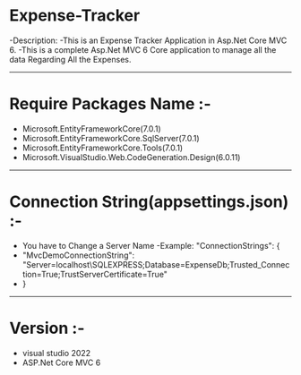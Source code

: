 # Expense-Tracker

-Description:
-This is an Expense Tracker Application  in Asp.Net Core MVC 6.
-This is a complete Asp.Net MVC 6 Core application to manage all the data Regarding All the Expenses.


----------------------------------------------------------------------------------------------------
# Require Packages Name :-

- Microsoft.EntityFrameworkCore(7.0.1)
- Microsoft.EntityFrameworkCore.SqlServer(7.0.1)
- Microsoft.EntityFrameworkCore.Tools(7.0.1)
- Microsoft.VisualStudio.Web.CodeGeneration.Design(6.0.11)

------------------------------------------------------------------------------------------------------

# Connection String(appsettings.json) :- 

- You have to Change a Server Name
-Example:  "ConnectionStrings": {
-   "MvcDemoConnectionString": "Server=localhost\\SQLEXPRESS;Database=ExpenseDb;Trusted_Connection=True;TrustServerCertificate=True"
-  }

-------------------------------------------------------------------------------------------------------
# Version :-

- visual studio 2022 
- ASP.Net Core MVC 6
